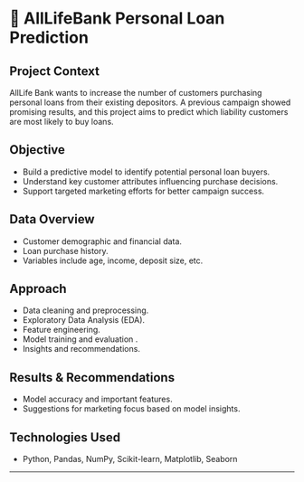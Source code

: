 # 🏦 AllLifeBank Personal Loan Prediction

## Project Context
AllLife Bank wants to increase the number of customers purchasing personal loans from their existing depositors. A previous campaign showed promising results, and this project aims to predict which liability customers are most likely to buy loans.

## Objective
- Build a predictive model to identify potential personal loan buyers.
- Understand key customer attributes influencing purchase decisions.
- Support targeted marketing efforts for better campaign success.

## Data Overview
- Customer demographic and financial data.
- Loan purchase history.
- Variables include age, income, deposit size, etc.

## Approach
- Data cleaning and preprocessing.
- Exploratory Data Analysis (EDA).
- Feature engineering.
- Model training and evaluation .
- Insights and recommendations.

## Results & Recommendations
- Model accuracy and important features.
- Suggestions for marketing focus based on model insights.

## Technologies Used
- Python, Pandas, NumPy, Scikit-learn, Matplotlib, Seaborn




---

